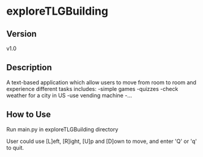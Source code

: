 # exploreTLGBuilding

## Version
v1.0
## Description
A text-based application which allow users to move from room to room and experience different tasks includes: 
-simple games
-quizzes
-check weather for a city in US
-use vending machine
-...

## How to Use 
Run main.py in exploreTLGBuilding directory

User could use [L]eft, [R]ight, [U]p and [D]own to move, and enter 'Q' or 'q' to quit.


